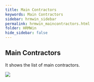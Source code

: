 ```yaml
---
title: Main Contractors
keywords: Main Contractors
sidebar: hrmwin_sidebar
permalink: hrmwin_maincontractors.html
folder: HRMWin   
hide_sidebar: false
---
```


## Main Contractors

It shows the list of main contractors.

![](http://docs.risersoft.com/hrmnirvana/ImagesExt/image8_229.jpg)
